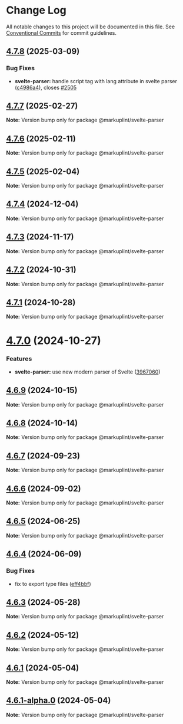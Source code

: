 # Change Log

All notable changes to this project will be documented in this file.
See [Conventional Commits](https://conventionalcommits.org) for commit guidelines.

## [4.7.8](https://github.com/markuplint/markuplint/compare/@markuplint/svelte-parser@4.7.7...@markuplint/svelte-parser@4.7.8) (2025-03-09)

### Bug Fixes

- **svelte-parser:** handle script tag with lang attribute in svelte parser ([c4986a4](https://github.com/markuplint/markuplint/commit/c4986a4f961816826fc0cae6278d046fa92ef86c)), closes [#2505](https://github.com/markuplint/markuplint/issues/2505)

## [4.7.7](https://github.com/markuplint/markuplint/compare/@markuplint/svelte-parser@4.7.6...@markuplint/svelte-parser@4.7.7) (2025-02-27)

**Note:** Version bump only for package @markuplint/svelte-parser

## [4.7.6](https://github.com/markuplint/markuplint/compare/@markuplint/svelte-parser@4.7.5...@markuplint/svelte-parser@4.7.6) (2025-02-11)

**Note:** Version bump only for package @markuplint/svelte-parser

## [4.7.5](https://github.com/markuplint/markuplint/compare/@markuplint/svelte-parser@4.7.4...@markuplint/svelte-parser@4.7.5) (2025-02-04)

**Note:** Version bump only for package @markuplint/svelte-parser

## [4.7.4](https://github.com/markuplint/markuplint/compare/@markuplint/svelte-parser@4.7.3...@markuplint/svelte-parser@4.7.4) (2024-12-04)

**Note:** Version bump only for package @markuplint/svelte-parser

## [4.7.3](https://github.com/markuplint/markuplint/compare/@markuplint/svelte-parser@4.7.2...@markuplint/svelte-parser@4.7.3) (2024-11-17)

**Note:** Version bump only for package @markuplint/svelte-parser

## [4.7.2](https://github.com/markuplint/markuplint/compare/@markuplint/svelte-parser@4.7.1...@markuplint/svelte-parser@4.7.2) (2024-10-31)

**Note:** Version bump only for package @markuplint/svelte-parser

## [4.7.1](https://github.com/markuplint/markuplint/compare/@markuplint/svelte-parser@4.7.0...@markuplint/svelte-parser@4.7.1) (2024-10-28)

**Note:** Version bump only for package @markuplint/svelte-parser

# [4.7.0](https://github.com/markuplint/markuplint/compare/@markuplint/svelte-parser@4.6.9...@markuplint/svelte-parser@4.7.0) (2024-10-27)

### Features

- **svelte-parser:** use new modern parser of Svelte ([3967060](https://github.com/markuplint/markuplint/commit/3967060a437af78515d5cfb8ec54905e9680ac7e))

## [4.6.9](https://github.com/markuplint/markuplint/compare/@markuplint/svelte-parser@4.6.8...@markuplint/svelte-parser@4.6.9) (2024-10-15)

**Note:** Version bump only for package @markuplint/svelte-parser

## [4.6.8](https://github.com/markuplint/markuplint/compare/@markuplint/svelte-parser@4.6.7...@markuplint/svelte-parser@4.6.8) (2024-10-14)

**Note:** Version bump only for package @markuplint/svelte-parser

## [4.6.7](https://github.com/markuplint/markuplint/compare/@markuplint/svelte-parser@4.6.6...@markuplint/svelte-parser@4.6.7) (2024-09-23)

**Note:** Version bump only for package @markuplint/svelte-parser

## [4.6.6](https://github.com/markuplint/markuplint/compare/@markuplint/svelte-parser@4.6.5...@markuplint/svelte-parser@4.6.6) (2024-09-02)

**Note:** Version bump only for package @markuplint/svelte-parser

## [4.6.5](https://github.com/markuplint/markuplint/compare/@markuplint/svelte-parser@4.6.4...@markuplint/svelte-parser@4.6.5) (2024-06-25)

**Note:** Version bump only for package @markuplint/svelte-parser

## [4.6.4](https://github.com/markuplint/markuplint/compare/@markuplint/svelte-parser@4.6.3...@markuplint/svelte-parser@4.6.4) (2024-06-09)

### Bug Fixes

- fix to export type files ([eff4bbf](https://github.com/markuplint/markuplint/commit/eff4bbfd127574809dc5e15d7cafe87699758ee0))

## [4.6.3](https://github.com/markuplint/markuplint/compare/@markuplint/svelte-parser@4.6.2...@markuplint/svelte-parser@4.6.3) (2024-05-28)

**Note:** Version bump only for package @markuplint/svelte-parser

## [4.6.2](https://github.com/markuplint/markuplint/compare/@markuplint/svelte-parser@4.6.1...@markuplint/svelte-parser@4.6.2) (2024-05-12)

**Note:** Version bump only for package @markuplint/svelte-parser

## [4.6.1](https://github.com/markuplint/markuplint/compare/@markuplint/svelte-parser@4.6.1-alpha.0...@markuplint/svelte-parser@4.6.1) (2024-05-04)

**Note:** Version bump only for package @markuplint/svelte-parser

## [4.6.1-alpha.0](https://github.com/markuplint/markuplint/compare/@markuplint/svelte-parser@4.6.0...@markuplint/svelte-parser@4.6.1-alpha.0) (2024-05-04)

**Note:** Version bump only for package @markuplint/svelte-parser
